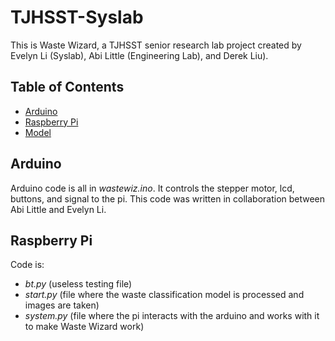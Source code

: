 # TJHSST-Syslab

This is Waste Wizard, a TJHSST senior research lab project created by Evelyn Li (Syslab), Abi Little (Engineering Lab), and Derek Liu). 

## Table of Contents

- [Arduino](#arduino)
- [Raspberry Pi](#raspberry-pi)
- [Model](#model)

## Arduino
Arduino code is all in *wastewiz.ino*. It controls the stepper motor, lcd, buttons, and signal to the pi. This code was written in collaboration between Abi Little and Evelyn Li. 

## Raspberry Pi
Code is: 
- *bt.py* (useless testing file)
- *start.py* (file where the waste classification model is processed and images are taken)
- *system.py* (file where the pi interacts with the arduino and works with it to make Waste Wizard work)
